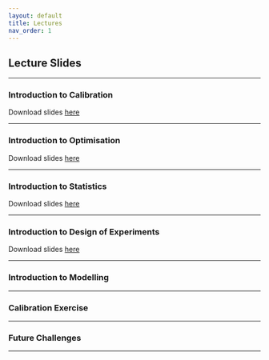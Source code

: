 ```yaml
---
layout: default
title: Lectures
nav_order: 1
---
```


## Lecture Slides

---

### Introduction to Calibration

<object data="L1_calibration_overview.pdf" type="application/pdf" width="100%" height="420px"></object>

Download slides [here](https://lunet-my.sharepoint.com/:b:/g/personal/ttbm2_lunet_lboro_ac_uk/Eebe86kBl0pDg1M1tfpRIcsBo1FWPlunFyaAxn4q-QcveQ?e=fnIZMz)

---

### Introduction to Optimisation

<object data="L2_optimisation.pdf" type="application/pdf" width="100%" height="420px"></object>

Download slides [here](https://lunet-my.sharepoint.com/:b:/g/personal/ttbm2_lunet_lboro_ac_uk/EWvZ7hDe7_NBldRc18py2AsBELckGUzQkoimXsNW7-rLtg?e=n6xyyl)

---

### Introduction to Statistics

<object data="L3_statistics.pdf" type="application/pdf" width="100%" height="420px"></object>

Download slides [here](https://lunet-my.sharepoint.com/:b:/g/personal/ttbm2_lunet_lboro_ac_uk/EdGSsdhddmpLsLbXrnKR5qcBLdCrpjmNt6lldFPBUjDWGg?e=kPcqdA)

---

### Introduction to Design of Experiments

<object data="L4_design_of_experiments.pdf" type="application/pdf" width="100%" height="420px"></object>

Download slides [here](https://lunet-my.sharepoint.com/:b:/g/personal/ttbm2_lunet_lboro_ac_uk/EWF9aY-9NV9NrLl12ZZVGNEB2NvkpoDJCFF6RDuGskBp-w?e=47QCZR)

---

### Introduction to Modelling

---

### Calibration Exercise

---

### Future Challenges

---